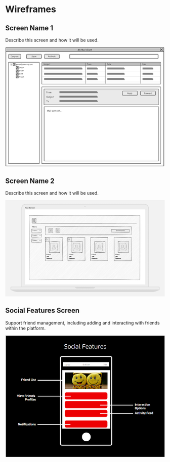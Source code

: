 # Wireframes

## Screen Name 1

Describe this screen and how it will be used.

![Wireframe 1](./wireframe1.png)

## Screen Name 2

Describe this screen and how it will be used.

![Wireframe 2](./wireframe2.jpg)

## Social Features Screen 

Support friend management, including adding and interacting with friends within the platform.

![Wireframe 2](./SocialFeatureWireframe.png)